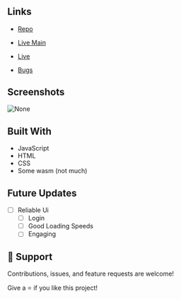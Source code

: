 <h1 align="center"><project-name></h1>

<p align="center"><project-description></p>

## Links

- [Repo](https://github.com/c10udz/youhavemail.ml/ "<project-name> Repo")

- [Live Main](<https://c10udz.github.io/youhavemail.ml/> "Live View")
  
- [Live](<https://youhavemail.ml> "Live View")

- [Bugs](https://github.com/c10udz/youhavemail.ml/issues "Issues Page")

## Screenshots

![None](https://img.wattpad.com/cover/186476741-256-k813081.jpg "None Yet ;)")

## Built With

- JavaScript
- HTML
- CSS
- Some wasm (not much)

## Future Updates

- [ ] Reliable Ui
  - [ ] Login
  - [ ] Good Loading Speeds
  - [ ] Engaging

## 🤝 Support

Contributions, issues, and feature requests are welcome!

Give a ⭐️ if you like this project!
